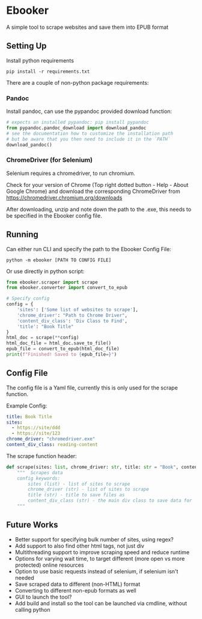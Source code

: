 # Ebooker

A simple tool to scrape websites and save them into EPUB format

## Setting Up

Install python requirements
```
pip install -r requirements.txt
```

There are a couple of non-python package requirements:

### Pandoc

Install pandoc, can use the pypandoc provided download function:
```python
# expects an installed pypandoc: pip install pypandoc
from pypandoc.pandoc_download import download_pandoc
# see the documentation how to customize the installation path
# but be aware that you then need to include it in the `PATH`
download_pandoc()
```

### ChromeDriver (for Selenium)

Selenium requires a chromedriver, to run chromium.

Check for your version of Chrome (Top right dotted button - Help - About Google Chrome) 
and download the corresponding ChromeDriver from https://chromedriver.chromium.org/downloads

After downloading, unzip and note down the path to the .exe, this needs to be specified
in the Ebooker config file.

## Running

Can either run CLI and specify the path to the Ebooker Config File:
```
python -m ebooker [PATH TO CONFIG FILE]
```

Or use directly in python script:
```python
from ebooker.scraper import scrape
from ebooker.converter import convert_to_epub

# Specify config
config = {
    'sites': ['Some list of websites to scrape'],
    'chrome_driver': "Path to Chrome Driver",
    'content_div_class': 'Div Class to Find',
    'title': "Book Title"
}
html_doc = scrape(**config)
html_doc_file = html_doc.save_to_file()
epub_file = convert_to_epub(html_doc_file)
print(f"Finished! Saved to {epub_file=}")
```

## Config File

The config file is a Yaml file, currently this is only used for the scrape function.

Example Config:
``` yaml
title: Book Title
sites:
  - https://site/ddd
  - https://site/123
chrome_driver: "chromedriver.exe"
content_div_class: reading-content
```

The scrape function header:
``` python
def scrape(sites: list, chrome_driver: str, title: str = "Book", content_div_class: str) -> str:
    """  Scrapes data
    config keywords:
        sites (list) - list of sites to scrape
        chrome_driver (str) - list of sites to scrape
        title (str) - title to save files as
        content_div_class (str) - the main div class to save data for
    """
```

## Future Works
- Better support for specifying bulk number of sites, using regex?
- Add support to also find other html tags, not just div
- Multithreading support to improve scraping speed and reduce runtime
- Options for varying wait time, to target different (more open vs more protected) online resources
- Option to use basic requests instead of selenium, if selenium isn't needed
- Save scraped data to different (non-HTML) format
- Converting to different non-epub formats as well
- GUI to launch the tool?
- Add build and install so the tool can be launched via cmdline, without calling python
